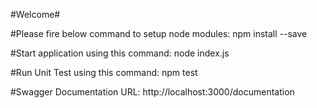 #Welcome#

#Please fire below command to setup node modules: npm install --save

#Start application using this command: node index.js 

#Run Unit Test using this command: npm test

#Swagger Documentation URL: http://localhost:3000/documentation